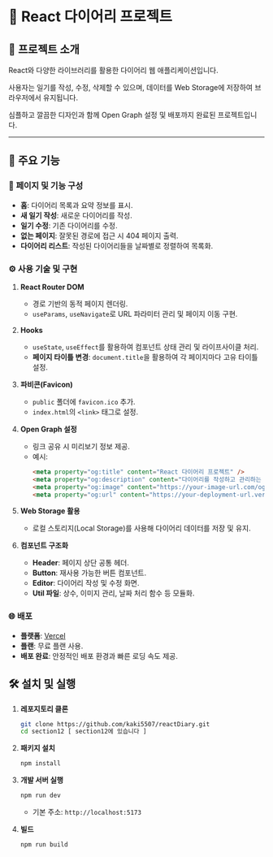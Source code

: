 # 📝 **React 다이어리 프로젝트**

## 🚀 **프로젝트 소개**
React와 다양한 라이브러리를 활용한 다이어리 웹 애플리케이션입니다. 

사용자는 일기를 작성, 수정, 삭제할 수 있으며, 데이터를 Web Storage에 저장하여 브라우저에서 유지됩니다. 

심플하고 깔끔한 디자인과 함께 Open Graph 설정 및 배포까지 완료된 프로젝트입니다.

---

## 🌟 **주요 기능**

### 🎨 **페이지 및 기능 구성**
- **홈**: 다이어리 목록과 요약 정보를 표시.
- **새 일기 작성**: 새로운 다이어리를 작성.
- **일기 수정**: 기존 다이어리를 수정.
- **없는 페이지**: 잘못된 경로에 접근 시 404 페이지 출력.
- **다이어리 리스트**: 작성된 다이어리들을 날짜별로 정렬하여 목록화.

### ⚙️ **사용 기술 및 구현**
1. **React Router DOM**
   - 경로 기반의 동적 페이지 렌더링.
   - `useParams`, `useNavigate`로 URL 파라미터 관리 및 페이지 이동 구현.
   
2. **Hooks**
   - `useState`, `useEffect`를 활용하여 컴포넌트 상태 관리 및 라이프사이클 처리.
   - **페이지 타이틀 변경**: `document.title`을 활용하여 각 페이지마다 고유 타이틀 설정.

3. **파비콘(Favicon)**
   - `public` 폴더에 `favicon.ico` 추가.
   - `index.html`의 `<link>` 태그로 설정.

4. **Open Graph 설정**
   - 링크 공유 시 미리보기 정보 제공.
   - 예시:
     ```html
     <meta property="og:title" content="React 다이어리 프로젝트" />
     <meta property="og:description" content="다이어리를 작성하고 관리하는 웹 애플리케이션" />
     <meta property="og:image" content="https://your-image-url.com/og-image.png" />
     <meta property="og:url" content="https://your-deployment-url.vercel.app" />
     ```

5. **Web Storage 활용**
   - 로컬 스토리지(Local Storage)를 사용해 다이어리 데이터를 저장 및 유지.

6. **컴포넌트 구조화**
   - **Header**: 페이지 상단 공통 헤더.
   - **Button**: 재사용 가능한 버튼 컴포넌트.
   - **Editor**: 다이어리 작성 및 수정 화면.
   - **Util 파일**: 상수, 이미지 관리, 날짜 처리 함수 등 모듈화.

### 🌐 **배포**
- **플랫폼**: [Vercel](https://vercel.com)
- **플랜**: 무료 플랜 사용.
- **배포 완료**: 안정적인 배포 환경과 빠른 로딩 속도 제공.


## 🛠️ **설치 및 실행**

1. **레포지토리 클론**
   ```bash
   git clone https://github.com/kaki5507/reactDiary.git
   cd section12 [ section12에 있습니다 ]
   ```

2. **패키지 설치**
   ```bash
   npm install
   ```

3. **개발 서버 실행**
   ```bash
   npm run dev
   ```
   - 기본 주소: `http://localhost:5173`

4. **빌드**
   ```bash
   npm run build
   ```

